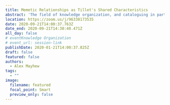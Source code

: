 ```yaml
---
title: Memetic Relationships as Tillet's Shared Characteristics
abstract: 'The field of knowledge organization, and cataloguing in particular, has increasingly become concerned with bibliographic relationships. Tillett (2001) developed a taxonomy of bibliographic relationships that is largely shared by Functional Requirements for Bibliographic Records (FRBR), with the exception of the “shared characteristic” relationship including such features as shared creator or subject headings. This paper will offer another possible shared characteristic: “memes.” Memes are units of cultural inheritance and include literary tropes, character archetypes, and genre conceits, and can link otherwise unconnected works.'
location: https://zoom.us/j/96338173535
date: 2020-09-21T14:00:37.763Z
date_end: 2020-09-21T14:30:40.471Z
all_day: false
# eventKnowledge Organization
# event_url: session-link
publishDate: 2020-01-21T14:00:37.825Z
draft: false
featured: false
authors:
  - Alex Mayhew
tags:
  - ""
image:
  filename: featured
  focal_point: Smart
  preview_only: false
---
```


